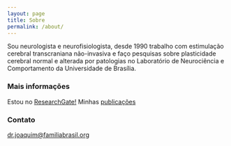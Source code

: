 ```yaml
---
layout: page
title: Sobre
permalink: /about/
---
```

Sou neurologista e neurofisiologista, desde 1990 trabalho com estimulação cerebral transcraniana não-invasiva e faço pesquisas sobre plasticidade cerebral normal e alterada por patologias no Laboratório de Neurociência e Comportamento da Universidade de Brasília.

### Mais informações

Estou no [ResearchGate!](https://www.researchgate.net/directory/profiles)
Minhas [publicações](http://familiabrasil.org/publicacoes.html)

### Contato

[dr.joaquim@familiabrasil.org](mailto:dr.joaquim@familiabrasil.org)
